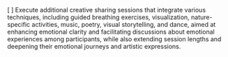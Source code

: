 [ ] Execute additional creative sharing sessions that integrate various techniques, including guided breathing exercises, visualization, nature-specific activities, music, poetry, visual storytelling, and dance, aimed at enhancing emotional clarity and facilitating discussions about emotional experiences among participants, while also extending session lengths and deepening their emotional journeys and artistic expressions.